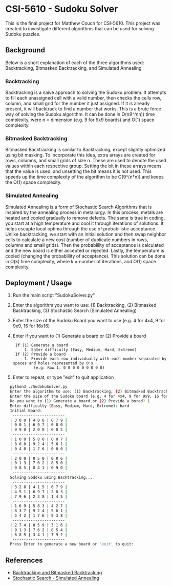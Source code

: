 
# CSI-5610 - Sudoku Solver

This is the final project for Matthew Couch for CSI-5610. This project was created to investigate different algorithms that can be used for solving Sudoku puzzles. 


## Background

Below is a short explanation of each of the three algorithms used: Backtracking, Bitmasked Backtracking, and Simulated Annealing

### Backtracking

Backtracking is a naive approach to solving the Sudoku problem. It attempts to fill each unassigned cell with a valid number, then checks the cells row, column, and small grid for the number it just assigned. If it is already present, it will backtrack to find a number that works. This is a brute force way of solving the Sudoku algorithm. It can be done in O(n*9^(n*n)) time complexity, were n = dimension (e.g. 9 for 9x9 boards) and O(1) space complexity. 

### Bitmasked Backtracking

Bitmasked Backtracking is similar to Backtracking, except slightly optimized using bit masking. To incorporate this idea, extra arrays are created for rows, columns, and small grids of size n. These are used to denote the used values within each respective group. Setting the bit in these arrays means that the value is used, and unsetting the bit means it is not used. This speeds up the time complexity of the algorithm to be O(9^(n*n)) and keeps the O(1) space complexity. 

### Simulated Annealing

Simulated Annealing is a form of Stochastic Search Algorithms that is inspired by the annealing process in metallurgy. In this process, metals are heated and cooled gradually to remove defects. The same is true in coding, you start at a high temperature and cool it through iterations of solutions. It helps escapte local optima through the use of probabilistic acceptance. Unlike backtracking, we start with an initial solution and then swap neighbor cells to calculate a new cost (number of duplicate numbers in rows, columns and small grids). Then the probablility of acceptance is calculated and the new board is either accepted or rejected. Lastly, the temperature is cooled (changing the probablility of acceptance). This solution can be done in O(k) time complexity, where k = number of iterations, and O(1) space complexity. 
## Deployment / Usage

1. Run the main script "SudokuSolver.py"
2. Enter the algorithm you want to use: (1) Backtracking, (2) Bitmasked Backtracking, (3) Stochastic Search (Simulated Annealing)
3. Enter the size of the Sudoku Board you want to use (e.g. 4 for 4x4, 9 for 9x9, 16 for 16x16)
4. Enter if you want to (1) Generate a board or (2) Provide a board

        If (1) Generate a board
            1. Enter difficulty (Easy, Medium, Hard, Extreme)
        If (2) Provide a board
            1. Provide each row individually with each number separated by spaces and holes represented by 0's
                (e.g: Row 1: 0 0 0 0 0 0 0 0 0)
5. Enter to repeat, or type "exit" to quit application

```bash
  python3 ./SudokuSolver.py 
  Enter the algorithm to use: (1) Backtracking, (2) Bitmasked Backtracking, (3) Stochastic Search (Simulated Annealing): 1
  Enter the size of the Sudoku board (e.g. 4 for 4x4, 9 for 9x9, 16 for 16x16): 9
  Do you want to (1) Generate a board or (2) Provide a borad? 1
  Enter difficulty (Easy, Medium, Hard, Extreme): hard
  Initial Board: 
   -----------------------
  | 3 0 0 | 4 0 0 | 0 7 9 |
  | 0 0 1 | 6 9 7 | 0 8 0 |
  | 0 9 0 | 2 0 0 | 0 0 5 |
   -----------------------
  | 1 0 0 | 5 8 0 | 0 0 7 |
  | 8 0 0 | 9 2 4 | 5 6 1 |
  | 0 4 0 | 1 7 6 | 0 0 0 |
   -----------------------
  | 2 0 0 | 0 5 0 | 0 0 6 |
  | 0 1 3 | 7 0 2 | 8 5 0 |
  | 0 8 5 | 0 4 1 | 0 9 0 |
   -----------------------
  Solving Sodoku using Backtracking...
   -----------------------
  | 3 2 8 | 4 1 5 | 6 7 9 |
  | 4 5 1 | 6 9 7 | 2 8 3 |
  | 7 9 6 | 2 3 8 | 1 4 5 |
   -----------------------
  | 1 6 9 | 5 8 3 | 4 2 7 |
  | 8 3 7 | 9 2 4 | 5 6 1 |
  | 5 4 2 | 1 7 6 | 9 3 8 |
   -----------------------
  | 2 7 4 | 8 5 9 | 3 1 6 |
  | 9 1 3 | 7 6 2 | 8 5 4 |
  | 6 8 5 | 3 4 1 | 7 9 2 |
   -----------------------
  Press Enter to generate a new board or 'exit' to quit:
```


## References

 - [Backtracking and Bitmasked Backtracking](https://www.geeksforgeeks.org/sudoku-backtracking-7/)
 - [Stochastic Search - Simulated Annealing](https://www.geeksforgeeks.org/local-search-algorithm-in-artificial-intelligence/#2-simulated-annealing)


